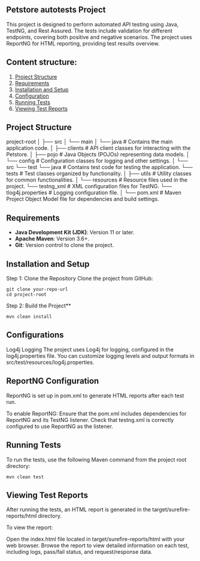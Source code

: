 ## Petstore autotests Project

This project is designed to perform automated API testing using Java, TestNG, and Rest Assured. The tests include validation for different endpoints, covering both positive and negative scenarios. The project uses ReportNG for HTML reporting, providing test results overview.

## Content structure:
1. [Project Structure](#project-structure)
2. [Requirements](#requirements)
3. [Installation and Setup](#installation-and-setup)
4. [Configuration](#configuration)
5. [Running Tests](#running-tests)
6. [Viewing Test Reports](#viewing-test-reports)

## Project Structure
project-root
│
├── src
│   └── main
│       └── java                       # Contains the main application code.
│           ├── clients                # API client classes for interacting with the Petstore.
│           ├── pojo                   # Java Objects (POJOs) representing data models.
│           └── config                 # Configuration classes for logging and other settings.
│
└── src
    └── test
        └── java                       # Contains test code for testing the application.
            └── tests                  # Test classes organized by functionality.
│
├── utils                               # Utility classes for common functionalities.
│
└── resources                           # Resource files used in the project.
    └── testng_xml                     # XML configuration files for TestNG.
        └── tlog4j.properties           # Logging configuration file.
│
└── pom.xml                            # Maven Project Object Model file for dependencies and build settings.

## Requirements

- **Java Development Kit (JDK)**: Version 11 or later.
- **Apache Maven**: Version 3.6+.
- **Git**: Version control to clone the project.
## Installation and Setup
Step 1: Clone the Repository
Clone the project from GitHub:
```
git clone your-repo-url
cd project-root
```

Step 2: Build the Project**
```
mvn clean install
```
## Configurations
Log4j Logging
The project uses Log4j for logging, configured in the log4j.properties file. You can customize logging levels and output formats in src/test/resources/log4j.properties.

## ReportNG Configuration
ReportNG is set up in pom.xml to generate HTML reports after each test run.

To enable ReportNG:
Ensure that the pom.xml includes dependencies for ReportNG and its TestNG listener.
Check that testng.xml is correctly configured to use ReportNG as the listener.

## Running Tests
To run the tests, use the following Maven command from the project root directory:
```
mvn clean test
```

## Viewing Test Reports
After running the tests, an HTML report is generated in the target/surefire-reports/html directory.

To view the report:

Open the index.html file located in target/surefire-reports/html with your web browser.
Browse the report to view detailed information on each test, including logs, pass/fail status, and request/response data.
